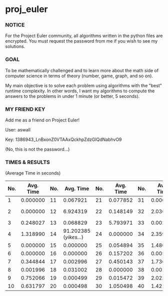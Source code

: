 # proj_euler

### NOTICE
For the Project Euler community, all algorithms written in the python files are encrypted.
You must request the password from me if you wish to see my solutions.

### GOAL
To be mathematically challenged and to learn more about the math side of computer science
in terms of theory (number, game, graph, and so on). 

My main objective is to solve each problem using algorithms with the "best" runtime complexity.
In other words, I want my algorithms to compute the answers to the problems in under 1 minute (or better, 5 seconds).

### MY FRIEND KEY
Add me as a friend on Project Euler!  

User: aswall  

Key: 1386943_LnBxonZ0VTAAxQckhpZdzGlQdNabhvO9 

(No, this is not the password...)


### TIMES & RESULTS
(Average Time in seconds)


| No. | Avg. Time | No. | Avg. Time | No. | Avg. Time | No. | Avg. Time | No. | Avg. Time |
| --- | ---| --- | ---| --- | ---   | --- | ---- | --- | --- |
|1|0.000000|11|0.067921|21|0.077852|31|0.000498|41|7.826935|
|2|0.000000|12|6.924319|22|0.148149|32|2.036123|42|24.226883 (_oof..._)|
|3|0.248027|13|0.068829|23|5.793971|33|0.002996|43|7.685535|
|4|1.318990|14|91.202385 (_yikes..._)|24|0.000000|34|2.359007|44|0.267491|
|5|0.000000|15|0.000000|25|0.054894|35|1.480683|45|4.131469|
|6|0.000000|16|0.000000|26|0.157202|36|0.005987|46|1.496652|
|7|0.344844|17|0.002996|27|0.450143|37|1.736196|47|0.048907|
|8|0.001996|18|0.031002|28|0.000000|38|0.001995|48|1.116707|
|9|0.752066|19|0.000499|29|0.015472|39|2.022154|49|0.402733|
|10|0.631797|20|0.000498|30|1.050498|40|1.421792|50|0.024120|
